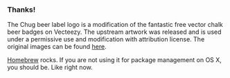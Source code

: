 ### Thanks!

The Chug beer label logo is a modification of the fantastic free vector chalk beer badges on Vecteezy.  The upstream artwork was released and is used under a permissive use and modification with attribution license.  The original images can be found [here](http://www.vecteezy.com/vector-art/82086-free-vector-chalk-beer-badges).

[Homebrew](http://brew.sh/) rocks.  If you are not using it for package management on OS X, you should be.  Like right now.
